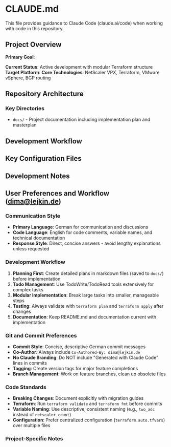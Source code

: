 # CLAUDE.md

This file provides guidance to Claude Code (claude.ai/code) when working with code in this repository.

## Project Overview


**Primary Goal**: 

**Current Status**: Active development with modular Terraform structure
**Target Platform**: 
**Core Technologies**: NetScaler VPX, Terraform, VMware vSphere, BGP routing

## Repository Architecture


### Key Directories

- `docs/` - Project documentation including implementation plan and masterplan


## Development Workflow


## Key Configuration Files

## Development Notes

## User Preferences and Workflow (dima@lejkin.de)

### Communication Style
- **Primary Language**: German for communication and discussions
- **Code Language**: English for code comments, variable names, and technical documentation
- **Response Style**: Direct, concise answers - avoid lengthy explanations unless requested

### Development Workflow
1. **Planning First**: Create detailed plans in markdown files (saved to `docs/`) before implementation
2. **Todo Management**: Use TodoWrite/TodoRead tools extensively for complex tasks
3. **Modular Implementation**: Break large tasks into smaller, manageable steps
4. **Testing**: Always validate with `terraform plan` and `terraform apply` after changes
5. **Documentation**: Keep README.md and documentation current with implementation

### Git and Commit Preferences
- **Commit Style**: Concise, descriptive German commit messages
- **Co-Author**: Always include `Co-Authored-By: dima@lejkin.de`
- **No Claude Branding**: Do NOT include "Generated with Claude Code" lines in commits
- **Tagging**: Create version tags for major feature completions
- **Branch Management**: Work on feature branches, clean up obsolete files

### Code Standards
- **Breaking Changes**: Document explicitly with migration guides
- **Terraform**: Run `terraform validate` and `terraform fmt` before commits
- **Variable Naming**: Use descriptive, consistent naming (e.g., `two_adc` instead of `netscaler_count`)
- **Configuration**: Prefer centralized configuration (`terraform.auto.tfvars`) over multiple files

### Project-Specific Notes